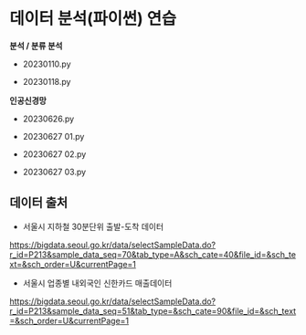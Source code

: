 # 데이터 분석(파이썬) 연습
**분석 / 분류 분석**

* 20230110.py

* 20230118.py

**인공신경망**

* 20230626.py

* 20230627 01.py

* 20230627 02.py

* 20230627 03.py


## 데이터 출처

* 서울시 지하철 30분단위 출발-도착 데이터

https://bigdata.seoul.go.kr/data/selectSampleData.do?r_id=P213&sample_data_seq=70&tab_type=A&sch_cate=40&file_id=&sch_text=&sch_order=U&currentPage=1

* 서울시 업종별 내외국인 신한카드 매출데이터

https://bigdata.seoul.go.kr/data/selectSampleData.do?r_id=P213&sample_data_seq=51&tab_type=&sch_cate=90&file_id=&sch_text=&sch_order=U&currentPage=1
